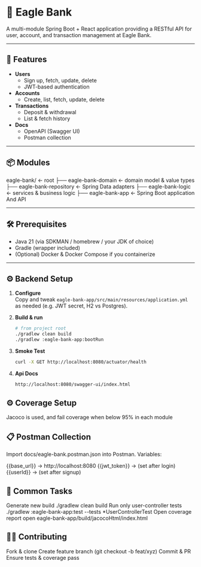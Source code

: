 # 🦅 Eagle Bank

A multi-module Spring Boot + React application providing a RESTful API for user, account, and transaction management at
Eagle Bank.

---

## 🚀 Features

- **Users**
    - Sign up, fetch, update, delete
    - JWT-based authentication
- **Accounts**
    - Create, list, fetch, update, delete
- **Transactions**
    - Deposit & withdrawal
    - List & fetch history
- **Docs**
    - OpenAPI (Swagger UI)
    - Postman collection

---

## 📦 Modules

eagle-bank/ ← root
├── eagle-bank-domain ← domain model & value types
├── eagle-bank-repository ← Spring Data adapters
├── eagle-bank-logic ← services & business logic
├── eagle-bank-app ← Spring Boot application And API

---

## 🛠 Prerequisites

- Java 21 (via SDKMAN / homebrew / your JDK of choice)
- Gradle (wrapper included)
- (Optional) Docker & Docker Compose if you containerize

---

## ⚙️ Backend Setup

1. **Configure**  
   Copy and tweak `eagle-bank-app/src/main/resources/application.yml` as needed (e.g. JWT secret, H2 vs Postgres).

2. **Build & run**
   ```bash
   # from project root
   ./gradlew clean build
   ./gradlew :eagle-bank-app:bootRun

3. **Smoke Test**
    ```bash
   curl -X GET http://localhost:8080/actuator/health
4. **Api Docs**
    ```bash
   http://localhost:8080/swagger-ui/index.html

## ⚙️ Coverage Setup

Jacoco is used, and fail coverage when below 95% in each module

## 📋 Postman Collection

Import docs/eagle-bank.postman.json into Postman.
Variables:

{{base_url}} → http://localhost:8080
{{jwt_token}} → (set after login)
{{userId}} → (set after signup)

## 🔧 Common Tasks

Generate new build
./gradlew clean build
Run only user-controller tests
./gradlew :eagle-bank-app:test --tests *UserControllerTest
Open coverage report
open eagle-bank-app/build/jacocoHtml/index.html

## 🙋‍♂️ Contributing

Fork & clone
Create feature branch (git checkout -b feat/xyz)
Commit & PR
Ensure tests & coverage pass